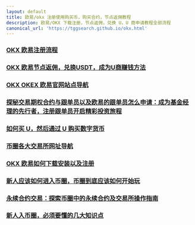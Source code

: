 ```yaml
---
layout: default
title: 欧易/okx 注册使用购买币，购买合约，节点返佣教程
description: 欧易/OKX 下载注册，节点返佣，兑换 U，U 商申请教程全部流程
canonical_url: 'https://tggsearch.github.io/okx.html'
---
```


### [OKX 欧易注册流程](./docs/okx.html)
### [OKX 欧易节点返佣，兑换USDT，成为U商赚钱方法](./docs/okx-buy-coins.html)
### [OKX OKEX 欧易官网站点导航](./docs/okx-intro.html)
### [探秘交易期权合约与跟单员以及欧易的跟单员怎么申请：成为基金经理的先行者，注册跟单员开启精彩投资旅程](./docs/ok-gd.html)
### [如何买 U，然后通过 U 购买数字货币](./docs/buyu-selleru.html)
### [币圈各大交易所网址导航](./docs/coins-index.html)
### [OKX 欧易如何下载安装以及注册](./docs/okx-install.html)
### [新人应该如何进入币圈，币圈到底应该如何开始玩](./docs/new-blockchain.html)
### [永续合约交易：探索币圈中的永续合约及交易所操作指南](./docs/yx-hy.html)
### [新人入币圈，必须要懂的几大知识点](./docs/coins-new.html)
